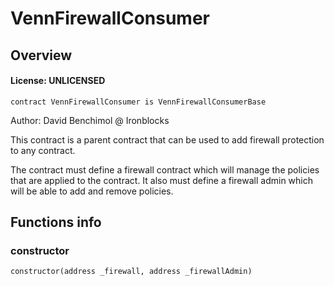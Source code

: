 # VennFirewallConsumer

## Overview

#### License: UNLICENSED

```solidity
contract VennFirewallConsumer is VennFirewallConsumerBase
```

Author: David Benchimol @ Ironblocks

This contract is a parent contract that can be used to add firewall protection to any contract.

The contract must define a firewall contract which will manage the policies that are applied to the contract.
It also must define a firewall admin which will be able to add and remove policies.
## Functions info

### constructor

```solidity
constructor(address _firewall, address _firewallAdmin)
```

